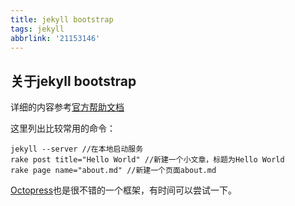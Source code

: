 ```yaml
---
title: jekyll bootstrap
tags: jekyll
abbrlink: '21153146'
---
```

## 关于jekyll bootstrap
详细的内容参考[官方帮助文档](http://jekyllbootstrap.com/usage/jekyll-quick-start.html)

这里列出比较常用的命令：

	jekyll --server //在本地启动服务
	rake post title="Hello World" //新建一个小文章，标题为Hello World
	rake page name="about.md" //新建一个页面about.md

[Octopress](http://octopress.org/)也是很不错的一个框架，有时间可以尝试一下。
